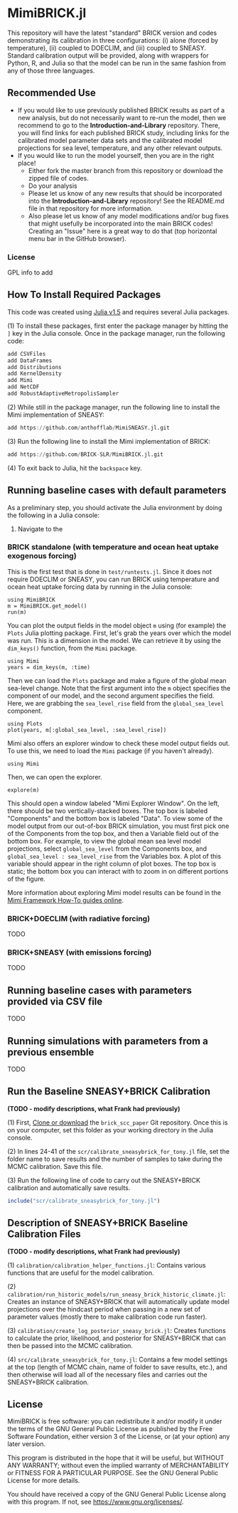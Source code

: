 # MimiBRICK.jl

This repository will have the latest "standard" BRICK version and codes demonstrating its calibration in three configurations: (i) alone (forced by temperature), (ii) coupled to DOECLIM, and (iii) coupled to SNEASY. Standard calibration output will be provided, along with wrappers for Python, R, and Julia so that the model can be run in the same fashion from any of those three languages.

## Recommended Use

* If you would like to use previously published BRICK results as part of a new analysis, but do not necessarily want to re-run the model, then we recommend to go to the **Introduction-and-Library** repository. There, you will find links for each published BRICK study, including links for the calibrated model parameter data sets and the calibrated model projections for sea level, temperature, and any other relevant outputs.
* If you would like to run the model yourself, then you are in the right place!
  * Either fork the master branch from this repository or download the zipped file of codes.
  * Do your analysis
  * Please let us know of any new results that should be incorporated into the **Introduction-and-Library** repository! See the README.md file in that repository for more information.
  * Also please let us know of any model modifications and/or bug fixes that might usefully be incorporated into the main BRICK codes! Creating an "Issue" here is a great way to do that (top horizontal menu bar in the GitHub browser).

### License

GPL info to add

## How To Install Required Packages

This code was created using [Julia v1.5](https://julialang.org/downloads/) and requires several Julia packages.

(1) To install these packages, first enter the package manager by hitting the `]` key in the Julia console. Once in the package manager, run the following code:

```julia
add CSVFiles  
add DataFrames  
add Distributions
add KernelDensity
add Mimi  
add NetCDF
add RobustAdaptiveMetropolisSampler
```
(2) While still in the package manager, run the following line to install the Mimi implementation of SNEASY:

```julia
add https://github.com/anthofflab/MimiSNEASY.jl.git
```

(3) Run the following line to install the Mimi implementation of BRICK:

```julia
add https://github.com/BRICK-SLR/MimiBRICK.jl.git
```

(4) To exit back to Julia, hit the `backspace` key.

## Running baseline cases with default parameters

As a preliminary step, you should activate the Julia environment by doing the following in a Julia console:
1. Navigate to the

### BRICK standalone (with temperature and ocean heat uptake exogenous forcing)

This is the first test that is done in `test/runtests.jl`. Since it does not require DOECLIM or SNEASY, you can run BRICK using temperature and ocean heat uptake forcing data by running in the Julia console:
```
using MimiBRICK
m = MimiBRICK.get_model()
run(m)
```

You can plot the output fields in the model object `m` using (for example) the `Plots` Julia plotting package. First, let's grab the years over which the model was run. This is a dimension in the model. We can retrieve it by using the `dim_keys()` function, from the `Mimi` package.
```
using Mimi
years = dim_keys(m, :time)
```

Then we can load the `Plots` package and make a figure of the global mean sea-level change. Note that the first argument into the `m` object specifies the component of our model, and the second argument specifies the field. Here, we are grabbing the `sea_level_rise` field from the `global_sea_level` component.
```
using Plots
plot(years, m[:global_sea_level, :sea_level_rise])
```

Mimi also offers an explorer window to check these model output fields out. To use this, we need to load the `Mimi` package (if you haven't already).
```
using Mimi
```

Then, we can open the explorer.
```
explore(m)
```

This should open a window labeled "Mimi Explorer Window". On the left, there should be two vertically-stacked boxes. The top box is labeled "Components" and the bottom box is labeled "Data". To view some of the model output from our out-of-box BRICK simulation, you must first pick one of the Components from the top box, and then a Variable field out of the bottom box. For example, to view the global mean sea level model projections, select `global_sea_level` from the Components box, and `global_sea_level : sea_level_rise` from the Variables box. A plot of this variable should appear in the right column of plot boxes. The top box is static; the bottom box you can interact with to zoom in on different portions of the figure.

More information about exploring Mimi model results can be found in the [Mimi Framework How-To guides online](https://www.mimiframework.org/Mimi.jl/stable/howto/howto_2/).

### BRICK+DOECLIM (with radiative forcing)

TODO

### BRICK+SNEASY (with emissions forcing)

TODO

## Running baseline cases with parameters provided via CSV file

TODO

## Running simulations with parameters from a previous ensemble

TODO

## Run the Baseline SNEASY+BRICK Calibration

**(TODO - modify descriptions, what Frank had previously)**

(1) First, [Clone or download](https://git-scm.com/book/en/v2/Git-Basics-Getting-a-Git-Repository) the `brick_scc_paper` Git repository. Once this is on your computer, set this folder as your working directory in the Julia console.

(2) In lines 24-41 of the `scr/calibrate_sneasybrick_for_tony.jl` file, set the folder name to save results and the number of samples to take during the MCMC calibration. Save this file.

(3) Run the following line of code to carry out the SNEASY+BRICK calibration and automatically save results.

```julia
include("scr/calibrate_sneasybrick_for_tony.jl")
```

## Description of SNEASY+BRICK Baseline Calibration Files

**(TODO - modify descriptions, what Frank had previously)**

(1) `calibration/calibration_helper_functions.jl`: Contains various functions that are useful for the model calibration.

(2) `calibration/run_historic_models/run_sneasy_brick_historic_climate.jl`: Creates an instance of SNEASY+BRICK that will automatically update model projections over the hindcast period when passing in a new set of parameter values (mostly there to make calibration code run faster).

(3) `calibration/create_log_posterior_sneasy_brick.jl`: Creates functions to calculate the prior, likelihood, and posterior for SNEASY+BRICK that can then be passed into the MCMC calibration.

(4) `src/calibrate_sneasybrick_for_tony.jl`: Contains a few model settings at the top (length of MCMC chain, name of folder to save results, etc.), and then otherwise will load all of the necessary files and carries out the SNEASY+BRICK calibration.

## License

MimiBRICK is free software: you can redistribute it and/or modify
it under the terms of the GNU General Public License as published by
the Free Software Foundation, either version 3 of the License, or
(at your option) any later version.

This program is distributed in the hope that it will be useful,
but WITHOUT ANY WARRANTY; without even the implied warranty of
MERCHANTABILITY or FITNESS FOR A PARTICULAR PURPOSE.  See the
GNU General Public License for more details.

You should have received a copy of the GNU General Public License
along with this program.  If not, see <https://www.gnu.org/licenses/>.

